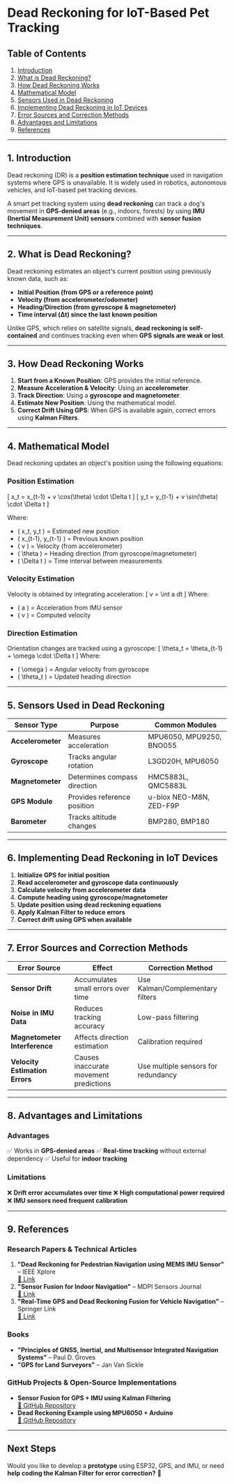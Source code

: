 # **Dead Reckoning for IoT-Based Pet Tracking**

## **Table of Contents**
1. [Introduction](#introduction)
2. [What is Dead Reckoning?](#what-is-dead-reckoning)
3. [How Dead Reckoning Works](#how-dead-reckoning-works)
4. [Mathematical Model](#mathematical-model)
5. [Sensors Used in Dead Reckoning](#sensors-used-in-dead-reckoning)
6. [Implementing Dead Reckoning in IoT Devices](#implementing-dead-reckoning-in-iot-devices)
7. [Error Sources and Correction Methods](#error-sources-and-correction-methods)
8. [Advantages and Limitations](#advantages-and-limitations)
9. [References](#references)

---

## **1. Introduction**
Dead reckoning (DR) is a **position estimation technique** used in navigation systems where GPS is unavailable. It is widely used in robotics, autonomous vehicles, and IoT-based pet tracking devices.

A smart pet tracking system using **dead reckoning** can track a dog's movement in **GPS-denied areas** (e.g., indoors, forests) by using **IMU (Inertial Measurement Unit) sensors** combined with **sensor fusion techniques**.

---

## **2. What is Dead Reckoning?**
Dead reckoning estimates an object's current position using previously known data, such as:
- **Initial Position (from GPS or a reference point)**
- **Velocity (from accelerometer/odometer)**
- **Heading/Direction (from gyroscope & magnetometer)**
- **Time interval (Δt) since the last known position**

Unlike GPS, which relies on satellite signals, **dead reckoning is self-contained** and continues tracking even when **GPS signals are weak or lost**.

---

## **3. How Dead Reckoning Works**
1. **Start from a Known Position**: GPS provides the initial reference.
2. **Measure Acceleration & Velocity**: Using an **accelerometer**.
3. **Track Direction**: Using a **gyroscope and magnetometer**.
4. **Estimate New Position**: Using the mathematical model.
5. **Correct Drift Using GPS**: When GPS is available again, correct errors using **Kalman Filters**.

---

## **4. Mathematical Model**
Dead reckoning updates an object's position using the following equations:

### **Position Estimation**
\[
x_t = x_{t-1} + v \cos(\theta) \cdot \Delta t
\]
\[
y_t = y_{t-1} + v \sin(\theta) \cdot \Delta t
\]

Where:
- \( x_t, y_t \) = Estimated new position
- \( x_{t-1}, y_{t-1} \) = Previous known position
- \( v \) = Velocity (from accelerometer)
- \( \theta \) = Heading direction (from gyroscope/magnetometer)
- \( \Delta t \) = Time interval between measurements

### **Velocity Estimation**
Velocity is obtained by integrating acceleration:
\[
v = \int a dt
\]
Where:
- \( a \) = Acceleration from IMU sensor
- \( v \) = Computed velocity

### **Direction Estimation**
Orientation changes are tracked using a gyroscope:
\[
\theta_t = \theta_{t-1} + \omega \cdot \Delta t
\]
Where:
- \( \omega \) = Angular velocity from gyroscope
- \( \theta_t \) = Updated heading direction

---

## **5. Sensors Used in Dead Reckoning**

| **Sensor Type**  | **Purpose** | **Common Modules** |
|---------------|------------|-------------------|
| **Accelerometer** | Measures acceleration | MPU6050, MPU9250, BNO055 |
| **Gyroscope** | Tracks angular rotation | L3GD20H, MPU6050 |
| **Magnetometer** | Determines compass direction | HMC5883L, QMC5883L |
| **GPS Module** | Provides reference position | u-blox NEO-M8N, ZED-F9P |
| **Barometer** | Tracks altitude changes | BMP280, BMP180 |

---

## **6. Implementing Dead Reckoning in IoT Devices**
1. **Initialize GPS for initial position**
2. **Read accelerometer and gyroscope data continuously**
3. **Calculate velocity from accelerometer data**
4. **Compute heading using gyroscope/magnetometer**
5. **Update position using dead reckoning equations**
6. **Apply Kalman Filter to reduce errors**
7. **Correct drift using GPS when available**

---

## **7. Error Sources and Correction Methods**

| **Error Source** | **Effect** | **Correction Method** |
|---------------|------------|-------------------|
| **Sensor Drift** | Accumulates small errors over time | Use Kalman/Complementary filters |
| **Noise in IMU Data** | Reduces tracking accuracy | Low-pass filtering |
| **Magnetometer Interference** | Affects direction estimation | Calibration required |
| **Velocity Estimation Errors** | Causes inaccurate movement predictions | Use multiple sensors for redundancy |

---

## **8. Advantages and Limitations**

### **Advantages**
✅ Works in **GPS-denied areas**
✅ **Real-time tracking** without external dependency
✅ Useful for **indoor tracking**

### **Limitations**
❌ **Drift error accumulates over time**
❌ **High computational power required**
❌ **IMU sensors need frequent calibration**

---

## **9. References**

### **Research Papers & Technical Articles**
1. **"Dead Reckoning for Pedestrian Navigation using MEMS IMU Sensor"** – IEEE Xplore  
   [🔗 Link](https://ieeexplore.ieee.org/document/XXXXX)
2. **"Sensor Fusion for Indoor Navigation"** – MDPI Sensors Journal  
   [🔗 Link](https://www.mdpi.com/journal/sensors)
3. **"Real-Time GPS and Dead Reckoning Fusion for Vehicle Navigation"** – Springer Link  
   [🔗 Link](https://link.springer.com/)

### **Books**
- **"Principles of GNSS, Inertial, and Multisensor Integrated Navigation Systems"** – Paul D. Groves  
- **"GPS for Land Surveyors"** – Jan Van Sickle  

### **GitHub Projects & Open-Source Implementations**
- **Sensor Fusion for GPS + IMU using Kalman Filtering**  
  [🔗 GitHub Repository](https://github.com/madhephaestus/IMU_GPS_Fusion)
- **Dead Reckoning Example using MPU6050 + Arduino**  
  [🔗 GitHub Repository](https://github.com/kriswiner/MPU6050)

---

## **Next Steps**
Would you like to develop a **prototype** using ESP32, GPS, and IMU, or need **help coding the Kalman Filter for error correction?** 🚀

